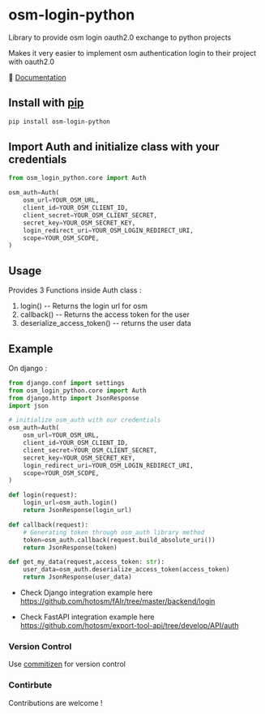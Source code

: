 # osm-login-python

Library to provide osm login oauth2.0 exchange to python projects

Makes it very easier to implement osm authentication login to
their project with oauth2.0

📖 [Documentation](https://hotosm.github.io/osm-login-python/)

## Install with [pip](https://pypi.org/project/osm-login-python/)

```bash
pip install osm-login-python
```

## Import Auth and initialize class with your credentials

```python
from osm_login_python.core import Auth
```

```python
osm_auth=Auth(
    osm_url=YOUR_OSM_URL,
    client_id=YOUR_OSM_CLIENT_ID,
    client_secret=YOUR_OSM_CLIENT_SECRET,
    secret_key=YOUR_OSM_SECRET_KEY,
    login_redirect_uri=YOUR_OSM_LOGIN_REDIRECT_URI,
    scope=YOUR_OSM_SCOPE,
)
```

## Usage

Provides 3 Functions inside Auth class :

1. login() -- Returns the login url for osm
2. callback() -- Returns the access token for the user
3. deserialize_access_token() -- returns the user data

## Example

On django :

```python
from django.conf import settings
from osm_login_python.core import Auth
from django.http import JsonResponse
import json

# initialize osm_auth with our credentials
osm_auth=Auth(
    osm_url=YOUR_OSM_URL,
    client_id=YOUR_OSM_CLIENT_ID,
    client_secret=YOUR_OSM_CLIENT_SECRET,
    secret_key=YOUR_OSM_SECRET_KEY,
    login_redirect_uri=YOUR_OSM_LOGIN_REDIRECT_URI,
    scope=YOUR_OSM_SCOPE,
)

def login(request):
    login_url=osm_auth.login()
    return JsonResponse(login_url)

def callback(request):
    # Generating token through osm_auth library method
    token=osm_auth.callback(request.build_absolute_uri())
    return JsonResponse(token)

def get_my_data(request,access_token: str):
    user_data=osm_auth.deserialize_access_token(access_token)
    return JsonResponse(user_data)
```

- Check Django integration example here
  <https://github.com/hotosm/fAIr/tree/master/backend/login>

- Check FastAPI integration example here
  <https://github.com/hotosm/export-tool-api/tree/develop/API/auth>

### Version Control

Use [commitizen](https://pypi.org/project/commitizen/) for version control

### Contirbute

Contributions are welcome !
